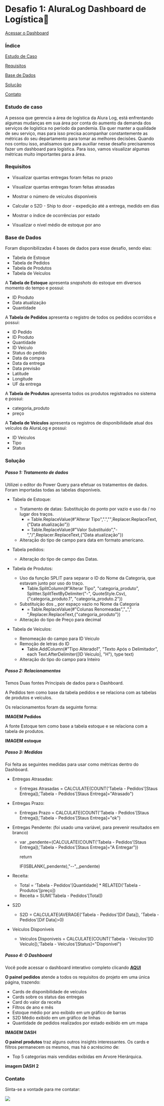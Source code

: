 # Desafio 1: AluraLog Dashboard de Logística:articulated_lorry:

[Acessar o Dashboard](https://app.powerbi.com/view?r=eyJrIjoiNGVmMWI0M2EtNjE2YS00NjJjLWIyNTEtNjlmMjMxMTZjZWI4IiwidCI6IjBmMWYzNWQzLTYzODgtNDdlYS04OWU4LWE2MWViM2NkNWZmZCJ9)



### Índice

[Estudo de Caso](#estudodecaso)

[Requisitos](#requisitos)

[Base de Dados](#basededados)

[Solução](#solução)

[Contato](#Contato)



### Estudo de caso

A pessoa que gerencia a área de logística da Alura Log, está enfrentando algumas mudanças em sua área por conta do aumento da demanda dos serviços de logística no período da pandemia. Ela quer manter a qualidade de seu serviço, mas para isso precisa acompanhar constantemente as métricas do seu departamento para tomar as melhores decisões. Quando nos contou isso, analisamos que para auxiliar nesse desafio precisaremos fazer um dashboard para logística. Para isso, vamos visualizar algumas métricas muito importantes para a área.



### Requisitos

* Visualizar quantas entregas foram feitas no prazo

* Visualizar quantas entregas foram feitas atrasadas

* Mostrar o número de veículos disponíveis

* Calcular o S2D - Ship to door - expedição até a entrega, medido em dias

* Mostrar o índice de ocorrências por estado

* Visualizar o nível médio de estoque por ano

  

### Base de Dados

Foram disponibilizadas 4 bases de dados para esse desafio, sendo elas:

- Tabela de Estoque
- Tabela de Pedidos
- Tabela de Produtos
- Tabela de Veículos

A **Tabela de Estoque** apresenta *snapshots* do estoque em diversos momento do tempo e possui:

- ID Produto
- Data atualização
- Quantidade

A **Tabela de Pedidos** apresenta o registro de todos os pedidos ocorridos e possui:

- ID Pedido
- ID Produto
- Quantidade
- ID Veículo
- Status do pedido
- Data da compra
- Data da entrega
- Data previsão
- Latitude
- Longitude
- UF da entrega

A **Tabela de Produtos** apresenta todos os produtos registrados no sistema e possui:

- categoria_produto
- preço

A **Tabela de Veículos** apresenta os registros de disponibilidade atual dos veículos da AluraLog e possui:

- ID Veículos
- Tipo
- Status



### Solução

##### Passo 1: Tratamento de dados

Utilizei o editor do Power Query para efetuar os tratamentos de dados. Foram importadas todas as tabelas disponíveis.

- Tabela de Estoque:

  - Tratamento de datas: Substituição do ponto por vazio e uso da / no lugar dos traços.
    - = Table.ReplaceValue(#"Alterar Tipo",".","",Replacer.ReplaceText,{"Data atualização"})
    - = Table.ReplaceValue(#"Valor Substituído","-","/",Replacer.ReplaceText,{"Data atualização"})
  - Alteração do tipo de campo para data em formato americano.

- Tabela pedidos:

  - Alteração do tipo de campo das Datas.

- Tabela de Produtos:

  - Uso da função SPLIT para separar o ID do Nome da Categoria, que estavam junto por uso do traço.
    - Table.SplitColumn(#"Alterar Tipo", "categoria_produto", Splitter.SplitTextByDelimiter("-", QuoteStyle.Csv), {"categoria_produto.1", "categoria_produto.2"})
  - Substituição dos _ por espaço vazio no Nome da Categoria
    - = Table.ReplaceValue(#"Colunas Renomeadas","_"," ",Replacer.ReplaceText,{"categoria_produto"})
  - Alteração do tipo de Preço para decimal

- Tabela de Veículos:

  - Renomeação do campo para ID Veiculo
  - Remoção de letras do ID
    - Table.AddColumn(#"Tipo Alterado1", "Texto Após o Delimitador", each Text.AfterDelimiter([ID Veículo], "H"), type text)
  - Alteração do tipo do campo para Inteiro

  

##### Passo 2: Relacionamentos

Temos Duas fontes Principais de dados para o Dashboard.

A Pedidos tem como base da tabela pedidos e se relaciona com as tabelas de produtos e veículos. 

Os relacionamentos foram da seguinte forma:

**IMAGEM Pedidos** 




A fonte Estoque tem como base a tabela estoque  e se relaciona com a tabela de produtos.

**IMAGEM estoque** 



##### Passo 3: Medidas 

Foi feita as seguintes medidas para usar como métricas dentro do Dashboard.  

- Entregas Atrasadas:

  - Entregas Atrasadas = CALCULATE(COUNT('Tabela - Pedidos'[Staus Entrega]),'Tabela - Pedidos'[Staus Entrega]="Atrasado")

- Entregas Prazo:

  - Entregas Prazo = CALCULATE(COUNT('Tabela - Pedidos'[Staus Entrega]),'Tabela - Pedidos'[Staus Entrega]="ok")

- Entregas Pendente: (foi usado uma variável, para prevenir resultados em branco)

  - var _pendente=(CALCULATE(COUNT('Tabela - Pedidos'[Staus Entrega]),'Tabela - Pedidos'[Staus Entrega]="A Entregar"))

    return 

    IF(ISBLANK(_pendente),"--",_pendente)

- Receita:

  - Total = 'Tabela - Pedidos'[Quantidade] * RELATED('Tabela - Produtos'[preço])
  - Receita = SUM('Tabela - Pedidos'[Total])

- S2D

  - S2D = CALCULATE(AVERAGE('Tabela - Pedidos'[Dif Data]), 'Tabela - Pedidos'[Dif Data]>0)

- Veículos Disponíveis

  - Veiculos Disponiveis = CALCULATE(COUNT('Tabela - Veículos'[ID Veículo]),'Tabela - Veículos'[Status]="Disponível")  



##### Passo 4: O Dashboard

Você pode acessar o dashboard interativo completo clicando  **[AQUI](https://app.powerbi.com/view?r=eyJrIjoiNGVmMWI0M2EtNjE2YS00NjJjLWIyNTEtNjlmMjMxMTZjZWI4IiwidCI6IjBmMWYzNWQzLTYzODgtNDdlYS04OWU4LWE2MWViM2NkNWZmZCJ9)**

**O painel pedidos** atende a todos os requisitos do projeto em uma única página, trazendo:

- Cards de disponibilidade de veículos
- Cards sobre os status das entregas
- Card do valor da receita
- Filtros de ano e mês
- Estoque médio por ano exibido em um gráfico de barras
- S2D Médio exibido em um gráfico de linhas
- Quantidade de pedidos realizados por estado exibido em um mapa

**IMAGEM DASH**



**O painel produtos** traz alguns outros insights interessantes. Os cards e filtros permanecem os mesmos, mas há o acréscimo de:

- Top 5 categorias mais vendidas exibidas em Arvore Hierárquica.

**imagem DASH 2**



### Contato

Sinta-se a vontade para me contatar:

[<img src="https://img.shields.io/badge/linkedin-%230077B5.svg?&style=for-the-badge&logo=linkedin&logoColor=white" />](https://www.linkedin.com/in/mateuslimas/)





